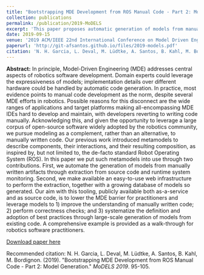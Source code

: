 ```yaml
---
title: "Bootstrapping MDE Development from ROS Manual Code - Part 2: Model Generation"
collection: publications
permalink: /publication/2019-MoDELS
excerpt: 'This paper proposes automatic generation of models from manually written ROS artifacts through extraction from source code and runtime system monitoring.'
date: 2019-09-15
venue: '2019 ACM/IEEE 22nd International Conference on Model Driven Engineering Languages and Systems (MODELS)'
paperurl: 'http://git-afsantos.github.io/files/2019-models.pdf'
citation: 'N. H. Garcia, L. Deval, M. Lüdtke, A. Santos, B. Kahl, M. Bordignon. (2019). &quot;Bootstrapping MDE Development from ROS Manual Code - Part 2: Model Generation.&quot; <i>MoDELS 2019</i>. 95-105.'
---
```

**Abstract:**
In principle, Model-Driven Engineering (MDE) addresses central aspects of robotics software development. Domain experts could leverage the expressiveness of models; implementation details over different hardware could be handled by automatic code generation. In practice, most evidence points to manual code development as the norm, despite several MDE efforts in robotics. Possible reasons for this disconnect are the wide ranges of applications and target platforms making all-encompassing MDE IDEs hard to develop and maintain, with developers reverting to writing code manually. Acknowledging this, and given the opportunity to leverage a large corpus of open-source software widely adopted by the robotics community, we pursue modeling as a complement, rather than an alternative, to manually written code. Our previous work introduced metamodels to describe components, their interactions, and their resulting composition, as inspired by, but not limited to, the de-facto standard Robot Operating System (ROS). In this paper we put such metamodels into use through two contributions. First, we automate the generation of models from manually written artifacts through extraction from source code and runtime system monitoring. Second, we make available an easy-to-use web infrastructure to perform the extraction, together with a growing database of models so generated. Our aim with this tooling, publicly available both as-a-service and as source code, is to lower the MDE barrier for practitioners and leverage models to 1) improve the understanding of manually written code; 2) perform correctness checks; and 3) systematize the definition and adoption of best practices through large-scale generation of models from existing code. A comprehensive example is provided as a walk-through for robotics software practitioners.

[Download paper here](http://git-afsantos.github.io/files/2019-models.pdf)

Recommended citation: N. H. Garcia, L. Deval, M. Lüdtke, A. Santos, B. Kahl, M. Bordignon. (2019). &quot;Bootstrapping MDE Development from ROS Manual Code - Part 2: Model Generation.&quot; <i>MoDELS 2019</i>. 95-105.